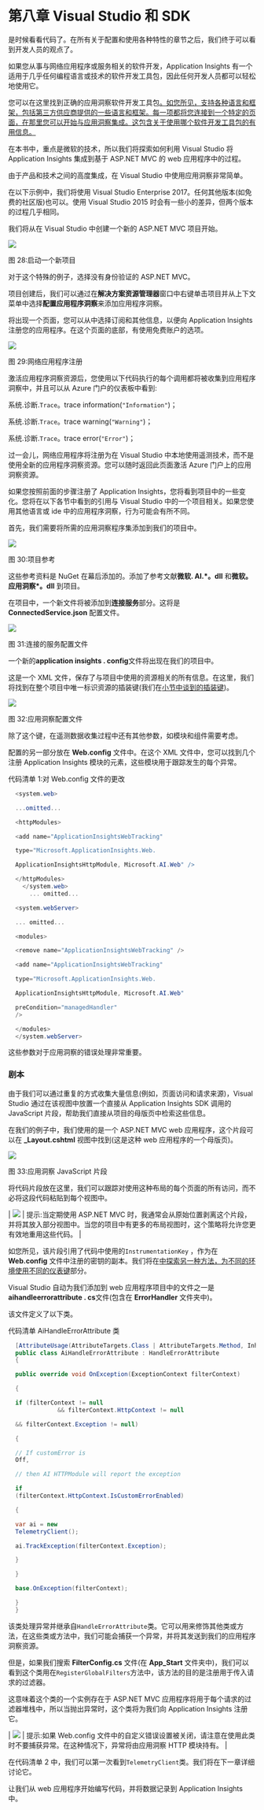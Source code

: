 # 第八章 Visual Studio 和 SDK

是时候看看代码了。在所有关于配置和使用各种特性的章节之后，我们终于可以看到开发人员的观点了。

如果您从事与网络应用程序或服务相关的软件开发，Application Insights 有一个适用于几乎任何编程语言或技术的软件开发工具包，因此任何开发人员都可以轻松地使用它。

您可以在这里找到正确的应用洞察软件开发工具包[。如您所见，支持各种语言和框架，包括第三方供应商提供的一些语言和框架。每一项都将您连接到一个特定的页面，在那里您可以开始与应用洞察集成。这包含关于使用哪个软件开发工具包的有用信息。](https://docs.microsoft.com/en-us/azure/application-insights/app-insights-platforms)

在本书中，重点是微软的技术，所以我们将探索如何利用 Visual Studio 将 Application Insights 集成到基于 ASP.NET MVC 的 web 应用程序中的过程。

由于产品和技术之间的高度集成，在 Visual Studio 中使用应用洞察非常简单。

在以下示例中，我们将使用 Visual Studio Enterprise 2017。任何其他版本(如免费的社区版)也可以。使用 Visual Studio 2015 时会有一些小的差异，但两个版本的过程几乎相同。

我们将从在 Visual Studio 中创建一个新的 ASP.NET MVC 项目开始。

![](img/image039.jpg)

图 28:启动一个新项目

对于这个特殊的例子，选择没有身份验证的 ASP.NET MVC。

项目创建后，我们可以通过在**解决方案资源管理器**窗口中右键单击项目并从上下文菜单中选择**配置应用程序洞察**来添加应用程序洞察。

将出现一个页面，您可以从中选择订阅和其他信息，以便向 Application Insights 注册您的应用程序。在这个页面的底部，有使用免费账户的选项。

![](img/image040.png)

图 29:网络应用程序注册

激活应用程序洞察资源后，您使用以下代码执行的每个调用都将被收集到应用程序洞察中，并且可以从 Azure 门户的仪表板中看到:

系统.诊断.`Trace`。trace information(`"Information"`)；

系统.诊断.`Trace`。trace warning(`"Warning"`)；

系统.诊断.`Trace`。trace error(`"Error"`)；

过一会儿，网络应用程序将注册为在 Visual Studio 中本地使用遥测技术，而不是使用全新的应用程序洞察资源。您可以随时返回此页面激活 Azure 门户上的应用洞察资源。

如果您按照前面的步骤注册了 Application Insights，您将看到项目中的一些变化。您将在以下各节中看到的引用与 Visual Studio 中的一个项目相关。如果您使用其他语言或 ide 中的应用程序洞察，行为可能会有所不同。

首先，我们需要将所需的应用洞察程序集添加到我们的项目中。

![](img/image041.png)

图 30:项目参考

这些参考资料是 NuGet 在幕后添加的。添加了参考文献**微软. AI.*。dll** 和**微软。应用洞察*。dll** 到项目。

在项目中，一个新文件将被添加到**连接服务**部分。这将是 **ConnectedService.json** 配置文件。

![](img/image042.png)

图 31:连接的服务配置文件

一个新的**application insights . config**文件将出现在我们的项目中。

这是一个 XML 文件，保存了与项目中使用的资源相关的所有信息。在这里，我们将找到在整个项目中唯一标识资源的插装键(我们在[小节中谈到的插装键](03.html#_The_instrumentation_key))。

![](img/image043.png)

图 32:应用洞察配置文件

除了这个键，在遥测数据收集过程中还有其他参数，如模块和组件需要考虑。

配置的另一部分放在 **Web.config** 文件中。在这个 XML 文件中，您可以找到几个注册 Application Insights 模块的元素，这些模块用于跟踪发生的每个异常。

代码清单 1:对 Web.config 文件的更改

```cs
  <system.web>

  ...omitted...

  <httpModules>

  <add name="ApplicationInsightsWebTracking"    

  type="Microsoft.ApplicationInsights.Web.

  ApplicationInsightsHttpModule, Microsoft.AI.Web" />

  </httpModules>
    </system.web>
      ... omitted...

  <system.webServer>

  ... omitted...

  <modules>

  <remove name="ApplicationInsightsWebTracking" />

  <add name="ApplicationInsightsWebTracking" 

  type="Microsoft.ApplicationInsights.Web.

  ApplicationInsightsHttpModule, Microsoft.AI.Web"    

  preCondition="managedHandler"
  />

  </modules>
  </system.webServer>

```

这些参数对于应用洞察的错误处理非常重要。

### 剧本

由于我们可以通过重复的方式收集大量信息(例如，页面访问和请求来源)，Visual Studio 通过在该视图中放置一个直接从 Application Insights SDK 调用的 JavaScript 片段，帮助我们直接从项目的母版页中检索这些信息。

在我们的例子中，我们使用的是一个 ASP.NET MVC web 应用程序，这个片段可以在 **_Layout.cshtml** 视图中找到(这是这种 web 应用程序的一个母版页)。

![](img/image044.png)

图 33:应用洞察 JavaScript 片段

将代码片段放在这里，我们可以跟踪对使用这种布局的每个页面的所有访问，而不必将这段代码粘贴到每个视图中。

| ![](img/tip.png) | 提示:当定期使用 ASP.NET MVC 时，我通常会从原始位置剥离这个片段，并将其放入部分视图中。当您的项目中有更多的布局视图时，这个策略将允许您更有效地重用这些代码。 |

如您所见，该片段引用了代码中使用的`InstrumentationKey` ，作为在 **Web.config** 文件中注册的密钥的副本。我们将在[中探索另一种方法，为不同的环境使用不同的仪表键](09.html#_Using_different_instrumentation)部分。

Visual Studio 自动为我们添加到 web 应用程序项目中的文件之一是**aihandleerrorattribute . cs**文件(包含在 **ErrorHandler** 文件夹中)。

该文件定义了以下类。

代码清单 AiHandleErrorAttribute 类

```cs
  [AttributeUsage(AttributeTargets.Class | AttributeTargets.Method, Inherited = true, AllowMultiple = true)] 
  public class AiHandleErrorAttribute : HandleErrorAttribute
  {

  public override void OnException(ExceptionContext filterContext)

  {

  if (filterContext != null
              && filterContext.HttpContext != null 

  && filterContext.Exception != null)

  {

  // If customError is
  Off, 

  // then AI HTTPModule will report the exception

  if
  (filterContext.HttpContext.IsCustomErrorEnabled)

  {   

  var ai = new
  TelemetryClient();

  ai.TrackException(filterContext.Exception);

  } 

  }

  base.OnException(filterContext);

  }
  }

```

该类处理异常并继承自`HandleErrorAttribute`类。它可以用来修饰其他类或方法，在这些类或方法中，我们可能会捕获一个异常，并将其发送到我们的应用程序洞察资源。

但是，如果我们搜索 **FilterConfig.cs** 文件(在 **App_Start** 文件夹中)，我们可以看到这个类用在`RegisterGlobalFilters`方法中，该方法的目的是注册用于传入请求的过滤器。

这意味着这个类的一个实例存在于 ASP.NET MVC 应用程序将用于每个请求的过滤器堆栈中，所以当抛出异常时，这个类将为我们向 Application Insights 注册它。

| ![](img/tip.png) | 提示:如果 Web.config 文件中的自定义错误设置被关闭，请注意在使用此类时不要捕获异常。在这种情况下，异常将由应用洞察 HTTP 模块持有。 |

在代码清单 2 中，我们可以第一次看到`TelemetryClient`类。我们将在下一章详细讨论它。

让我们从 web 应用程序开始编写代码，并将数据记录到 Application Insights 中。